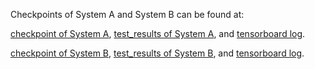Checkpoints of System A and System B can be found at:

[checkpoint of System A](https://drive.google.com/file/d/1jrmNEpz1xVVeNxq6JGSc751NDFGqOJZG/view?usp=sharing), [test_results of System A](https://drive.google.com/file/d/1FknYFPUwzoO0PeNIsNiZUnjCd_d27TN7/view?usp=sharing), and [tensorboard log](https://drive.google.com/file/d/1mJhzP2IM0huMdm71gjyjF06K-IqoP_KX/view?usp=sharing). 

[checkpoint of System B](https://drive.google.com/file/d/1am4cjvKu0CtxNcCioKGRTG5k6ObxVaDv/view?usp=sharing), [test_results of System B](https://drive.google.com/file/d/1HlC39HKF1U64_wCeqmHwcxyV1lPqM5rb/view?usp=sharing), and [tensorboard log](https://drive.google.com/file/d/13ftd6j5hFb9wGXAMTbuXXbEJT3bNqkcE/view?usp=sharing).
